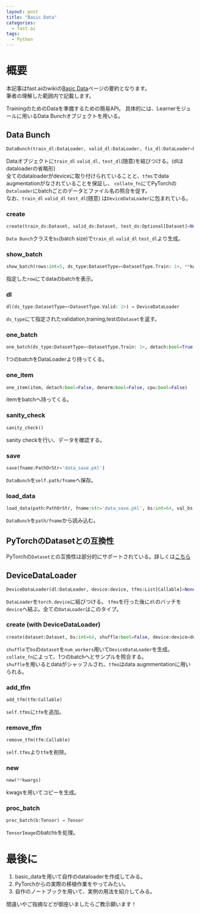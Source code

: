 ```yaml
---
layout: post
title: "Basic Data"
categories:
  - fast.ai
tags:
  - Python
---
```


# 概要  

本記事はfast.aiのwikiの[Basic Data](https://docs.fast.ai/basic_data.html)ページの要約となります。  
筆者の理解した範囲内で記載します。

TrainingのためのDataを準備するための簡易API。
具体的には、Learnerモジュールに用いるData Bunchオブジェクトを用いる。

## Data Bunch

```py
DataBunch(train_dl:DataLoader, valid_dl:DataLoader, fix_dl:DataLoader=None, test_dl:Optional[DataLoader]=None, device:device=None, dl_tfms:Optional[Collection[Callable]]=None, path:PathOrStr='.', collate_fn:Callable='data_collate', no_check:bool=False)
```

Dataオブジェクトに`train_dl` `valid_dl,` `test_dl`(随意)を結びつける。(dlはdataloaderの省略形)  
全てのdataloaderがdeviceに取り付けられていることと、`tfms`でdata augmentationがなされていることを保証し、
`collate_fn`にてPyTorchの`Dataloader`にbatchごとのデータとファイル名の照合を促す。  
なお、`train_dl` `valid_dl` `test_dl`(随意) は`DeviceDataLoader`に包まれている。

### create

```py
create(train_ds:Dataset, valid_ds:Dataset, test_ds:Optional[Dataset]=None, path:PathOrStr='.', bs:int=64, val_bs:int=None, num_workers:int=4, dl_tfms:Optional[Collection[Callable]]=None, device:device=None, collate_fn:Callable='data_collate', no_check:bool=False, **dl_kwargs) → DataBunch
```

`Data Bunch`クラスを`bs`(batch size)で`train_dl` `valid_dl` `test_dl`より生成。

### show_batch

```py
show_batch(rows:int=5, ds_type:DatasetType=<DatasetType.Train: 1>, **kwargs)
```

指定した`row`にてdataのbatchを表示。

### dl

```py
dl(ds_type:DatasetType=<DatasetType.Valid: 2>) → DeviceDataLoader
```

 `ds_type`にて指定されたvalidation,training,testの`Dataset`を返す。

### one_batch

```py
one_batch(ds_type:DatasetType=<DatasetType.Train: 1>, detach:bool=True, denorm:bool=True, cpu:bool=True) → Collection[Tensor]
```

1つのbatchをDataLoaderより持ってくる。

### one_item

```py
one_item(item, detach:bool=False, denorm:bool=False, cpu:bool=False)
```

itemをbatchへ持ってくる。

### sanity_check

```py
sanity_check()
```

sanity checkを行い、データを確認する。

### save

```py
save(fname:PathOrStr='data_save.pkl')
```

`DataBunch`を`self.path/fname`へ保存。

### load_data

```py
load_data(path:PathOrStr, fname:str='data_save.pkl', bs:int=64, val_bs:int=None, num_workers:int=4, dl_tfms:Optional[Collection[Callable]]=None, device:device=None, collate_fn:Callable='data_collate', no_check:bool=False, **kwargs) → DataBunch
```

`DataBunch`を`path/fname`から読み込む。

## PyTorchのDatasetとの互換性

PyTorchの`Dataset`との互換性は部分的にサポートされている。詳しくは[こちら](https://docs.fast.ai/basic_data.html#Using-a-custom-Dataset-in-fastai)

## DeviceDataLoader

```py
DeviceDataLoader(dl:DataLoader, device:device, tfms:List[Callable]=None, collate_fn:Callable='data_collate')
```

`DataLoader`を`torch.device`に結びつける。
`tfms`を行った後に`dl`のバッチを`device`へ結ぶ。全ての`DataLoader`はこのタイプ。

### create (with DeviceDataLoader)

```py
create(dataset:Dataset, bs:int=64, shuffle:bool=False, device:device=device(type='cuda'), tfms:Collection[Callable]=None, num_workers:int=4, collate_fn:Callable='data_collate', **kwargs:Any)
```

`shuffle`で`bs`の`dataset`を`num_workers`用いて`DeviceDataLoader`を生成。
`collate_fn`によって、1つのbatchへとサンプルを照合する。  
`shuffle`を用いるとdataがシャッフルされ、`tfms`はdata augmmentationに用いられる。

### add_tfm

```py
add_tfm(tfm:Callable)
```

`self.tfms`に`tfm`を追加。

### remove_tfm

```py
remove_tfm(tfm:Callable)
```

`self.tfms`より`tfm`を削除。

### new

```py
new(**kwargs)
```

kwagsを用いてコピーを生成。

### proc_batch

```py
proc_batch(b:Tensor) → Tensor
```

`TensorImage`のbatch`b`を処理。

# 最後に

1. basic_dataを用いて自作のdataloaderを作成してみる。
2. PyTorchからの実際の移植作業をやってみたい。
3. 自作のノートブックを用いて、実例の用法を紹介してみる。

間違いやご指摘などが御座いましたらご教示願います！
